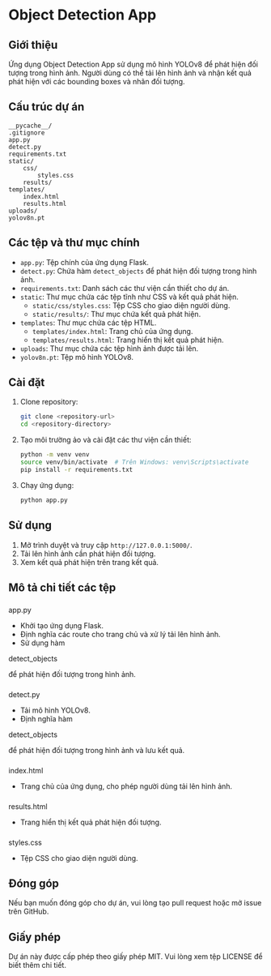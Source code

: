 # Object Detection App

## Giới thiệu
Ứng dụng Object Detection App sử dụng mô hình YOLOv8 để phát hiện đối tượng trong hình ảnh. Người dùng có thể tải lên hình ảnh và nhận kết quả phát hiện với các bounding boxes và nhãn đối tượng.

## Cấu trúc dự án
```
__pycache__/
.gitignore
app.py
detect.py
requirements.txt
static/
    css/
        styles.css
    results/
templates/
    index.html
    results.html
uploads/
yolov8n.pt
```

## Các tệp và thư mục chính
- `app.py`: Tệp chính của ứng dụng Flask.
- `detect.py`: Chứa hàm `detect_objects` để phát hiện đối tượng trong hình ảnh.
- `requirements.txt`: Danh sách các thư viện cần thiết cho dự án.
- `static`: Thư mục chứa các tệp tĩnh như CSS và kết quả phát hiện.
  - `static/css/styles.css`: Tệp CSS cho giao diện người dùng.
  - `static/results/`: Thư mục chứa kết quả phát hiện.
- `templates`: Thư mục chứa các tệp HTML.
  - `templates/index.html`: Trang chủ của ứng dụng.
  - `templates/results.html`: Trang hiển thị kết quả phát hiện.
- `uploads`: Thư mục chứa các tệp hình ảnh được tải lên.
- `yolov8n.pt`: Tệp mô hình YOLOv8.

## Cài đặt
1. Clone repository:
    ```sh
    git clone <repository-url>
    cd <repository-directory>
    ```

2. Tạo môi trường ảo và cài đặt các thư viện cần thiết:
    ```sh
    python -m venv venv
    source venv/bin/activate  # Trên Windows: venv\Scripts\activate
    pip install -r requirements.txt
    ```

3. Chạy ứng dụng:
    ```sh
    python app.py
    ```

## Sử dụng
1. Mở trình duyệt và truy cập `http://127.0.0.1:5000/`.
2. Tải lên hình ảnh cần phát hiện đối tượng.
3. Xem kết quả phát hiện trên trang kết quả.

## Mô tả chi tiết các tệp
### 

app.py


- Khởi tạo ứng dụng Flask.
- Định nghĩa các route cho trang chủ và xử lý tải lên hình ảnh.
- Sử dụng hàm 

detect_objects

 để phát hiện đối tượng trong hình ảnh.

### 

detect.py


- Tải mô hình YOLOv8.
- Định nghĩa hàm 

detect_objects

 để phát hiện đối tượng trong hình ảnh và lưu kết quả.

### 

index.html


- Trang chủ của ứng dụng, cho phép người dùng tải lên hình ảnh.

### 

results.html


- Trang hiển thị kết quả phát hiện đối tượng.

### 

styles.css


- Tệp CSS cho giao diện người dùng.

## Đóng góp
Nếu bạn muốn đóng góp cho dự án, vui lòng tạo pull request hoặc mở issue trên GitHub.

## Giấy phép
Dự án này được cấp phép theo giấy phép MIT. Vui lòng xem tệp LICENSE để biết thêm chi tiết.